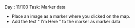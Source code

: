 Day : 11/100
Task: Marker data
 
- Place an image as a marker where you clicked on the map. 
- Add the text " I'm Here " to the marker as marker data 